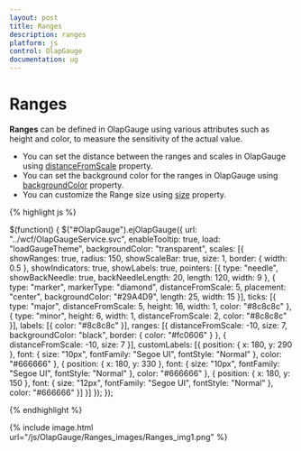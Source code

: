 ```yaml
---
layout: post
title: Ranges
description: ranges
platform: js
control: OlapGauge
documentation: ug
---
```


# Ranges

**Ranges** can be defined in OlapGauge using various attributes such as height and color, to measure the sensitivity of the actual value. 

* You can set the distance between the ranges and scales in OlapGauge using [distanceFromScale](/js/api/ejCircularGauge#scalesrangesdistancefromscalespan-classtype-signature-type-numbernumberspan) property.
* You can set the background color for the ranges in OlapGauge using [backgroundColor](/js/api/ejCircularGauge#scalesrangesbackgroundcolorspan-classtype-signature-type-stringstringspan) property.
* You can customize the Range size using  [size](/js/api/ejCircularGauge#scalesrangessizespan-classtype-signature-type-numbernumberspan) property.

{% highlight js %}

$(function() {
     $("#OlapGauge").ejOlapGauge({
         url: "../wcf/OlapGaugeService.svc",
         enableTooltip: true,
         load: "loadGaugeTheme",
         backgroundColor: "transparent",
         scales: [{
             showRanges: true,
             radius: 150,
             showScaleBar: true,
             size: 1,
             border: {
                 width: 0.5
             },
             showIndicators: true,
             showLabels: true,
             pointers: [{
                 type: "needle",
                 showBackNeedle: true,
                 backNeedleLength: 20,
                 length: 120,
                 width: 9
             }, {
                 type: "marker",
                 markerType: "diamond",
                 distanceFromScale: 5,
                 placement: "center",
                 backgroundColor: "#29A4D9",
                 length: 25,
                 width: 15
             }],
             ticks: [{
                 type: "major",
                 distanceFromScale: 5,
                 height: 16,
                 width: 1,
                 color: "#8c8c8c"
             }, {
                 type: "minor",
                 height: 6,
                 width: 1,
                 distanceFromScale: 2,
                 color: "#8c8c8c"
             }],
             labels: [{
                 color: "#8c8c8c"
             }],
             ranges: [{
                 distanceFromScale: -10,
                 size: 7,
                 backgroundColor: "black",
                 border: {
                     color: "#fc0606"
                 }
             }, {
                 distanceFromScale: -10,
                 size: 7
             }],
             customLabels: [{
                 position: {
                     x: 180,
                     y: 290
                 },
                 font: {
                     size: "10px",
                     fontFamily: "Segoe UI",
                     fontStyle: "Normal"
                 },
                 color: "#666666"
             }, {
                 position: {
                     x: 180,
                     y: 330
                 },
                 font: {
                     size: "10px",
                     fontFamily: "Segoe UI",
                     fontStyle: "Normal"
                 },
                 color: "#666666"
             }, {
                 position: {
                     x: 180,
                     y: 150
                 },
                 font: {
                     size: "12px",
                     fontFamily: "Segoe UI",
                     fontStyle: "Normal"
                 },
                 color: "#666666"
             }]
         }]
     });
 });

{% endhighlight %}

{% include image.html url="/js/OlapGauge/Ranges_images/Ranges_img1.png" %}

